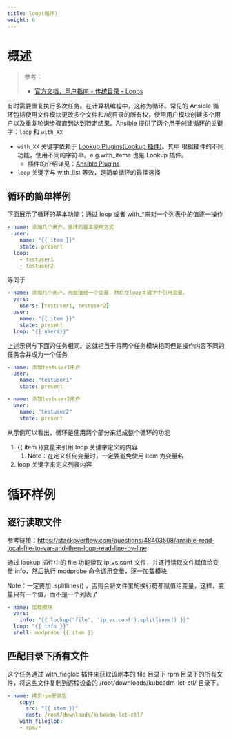 ```yaml
---
title: loop(循环)
weight: 6
---
```


# 概述

> 参考：
>
> - [官方文档，用户指南 - 传统目录 - Loops](https://docs.ansible.com/ansible/latest/user_guide/playbooks_loops.html)

有时需要重复执行多次任务。在计算机编程中，这称为循环。常见的 Ansible 循环包括使用文件模块更改多个文件和/或目录的所有权，使用用户模块创建多个用户以及重复轮询步骤直到达到特定结果。Ansible 提供了两个用于创建循环的关键字：`loop` 和 `with_XX`

- `with_XX` 关键字依赖于 [Lookup Plugins(Lookup 插件)](https://docs.ansible.com/ansible/latest/plugins/inventory.html)。其中 根据插件的不同功能，使用不同的字符串。e.g.with_items 也是 Lookup 插件。
  - 插件的介绍详见：[Ansible Plugins](/docs/9.运维/Ansible/Ansible%20Plugins/Ansible%20Plugins.md)
- `loop` 关键字与 with_list 等效，是简单循环的最佳选择

## 循环的简单样例

下面展示了循环的基本功能：通过 loop 或者 with\_\*来对一个列表中的值逐一操作

```yaml
- name: 添加几个用户。循环的基本使用方式
  user:
    name: "{{ item }}"
    state: present
  loop:
    - testuser1
    - testuser2
```

等同于

```yaml
- name: 添加几个用户。先赋值给一个变量，然后在loop关键字中引用变量。
  vars:
    users: [testuser1, testuser2]
  user:
    name: "{{ item }}"
    state: present
  loop: "{{ users}}"
```

上述示例与下面的任务相同。这就相当于将两个任务模块相同但是操作内容不同的任务合并成为一个任务

```yaml
- name: 添加testuser1用户
  user:
    name: "testuser1"
    state: present

- name: 添加testuser2用户
  user:
    name: "testuser2"
    state: present
```

从示例可以看出，循环是使用两个部分来组成整个循环的功能

1. {{ item }}变量来引用 loop 关键字定义的内容
   1. Note：在定义任何变量时，一定要避免使用 item 为变量名
2. loop 关键字来定义列表内容

# 循环样例

## 逐行读取文件

参考链接：<https://stackoverflow.com/questions/48403508/ansible-read-local-file-to-var-and-then-loop-read-line-by-line>

通过 lookup 插件中的 file 功能读取 ip_vs.conf 文件，并逐行读取文件赋值给变量 info，然后执行 modprobe 命令调用变量，逐一加载模块

Note：一定要加 .splitlines() ，否则会将文件里的换行符都赋值给变量，这样，变量只有一个值，而不是一个列表了

```yaml
- name: 加载模块
  vars:
    info: "{{ lookup('file', 'ip_vs.conf').splitlines() }}"
  loop: "{{ info }}"
  shell: modprobe {{ item }}
```

## 匹配目录下所有文件

这个任务通过 with_fieglob 插件来获取该剧本的 file 目录下 rpm 目录下的所有文件，将这些文件复制到远程设备的 /root/downloads/kubeadm-let-ctl/ 目录下。

```yaml
- name: 拷贝rpm安装包
    copy:
      src: "{{ item }}"
      dest: /root/downloads/kubeadm-let-ctl/
    with_fileglob:
    - rpm/*
```
